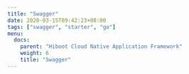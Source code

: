 ```yaml
---
title: "Swagger"
date: 2020-03-15T09:42:23+08:00
tags: ["swagger", "starter", "go"]
menu:
  docs:
    parent: "Hiboot Cloud Native Application Framework"
    weight: 6
    title: "Swagger"
---
```



